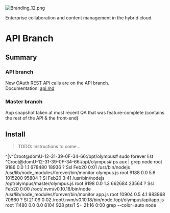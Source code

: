 ![Branding_12.png](http://i.imgur.com/5o0da.png) 

Enterprise collaboration and content management in the hybrid cloud.

# API Branch

## Summary

### API branch
New OAuth REST APi calls are on the API branch.  
Documentation: [api.md](api.md)

### Master branch
App snapshot taken at most recent QA that was feature-complete
(contains the rest of the API & the front-end)


## Install

> TODO: Instructions to come...


^[v^Croot@domU-12-31-39-0F-34-66:/opt/olympus# sudo forever list
^Croot@domU-12-31-39-0F-34-66:/opt/olympus# ps aux | grep node
root      9186  0.0  1.1 678480 18936 ?        Ssl  Feb20   0:01 /usr/bin/nodejs /usr/lib/node_modules/forever/bin/monitor olympus.js
root      9188  0.0  5.6 1015200 95804 ?       Sl   Feb20   3:41 /usr/bin/nodejs /opt/olympus/master/olympus.js
root      9198  0.0  1.3 662684 23564 ?        Ssl  Feb20   0:00 /root/.nvm/v0.10.18/bin/node /usr/lib/node_modules/forever/bin/monitor app.js
root     10904  0.5  4.1 983968 70660 ?        Sl   21:09   0:02 /root/.nvm/v0.10.18/bin/node /opt/olympus/api/app.js
root     11480  0.0  0.0   8104   928 pts/1    S+   21:16   0:00 grep --color=auto node

